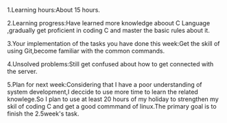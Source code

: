 1.Learning hours:About 15 hours.



2.Learning progress:Have learned more knowledge aboout C Language ,gradually get proficient in coding C and master the basic rules about it.



3.Your implementation of the tasks you have done this week:Get the skill of using Git,become familiar with the common commands.


4.Unsolved problems:Still get confused about how to get connected with the server.


5.Plan for next week:Considering that I have a poor understanding of system development,I deccide to use more time to learn the related knowlege.So I plan to use at least 20 hours of my holiday to strengthen my skil of coding C and get a good commmand of linux.The primary goal is to finish the 2.5week's task.
